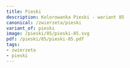 ```yaml
---
title: Pieski
description: Kolorowanka Pieski - wariant 85
canonical: /zwierzeta/pieski
variant_of: pieski
image: /pieski/85/pieski-85.svg
pdf: /pieski/85/pieski-85.pdf
tags:
- zwierzeta
- pieski
---
```

